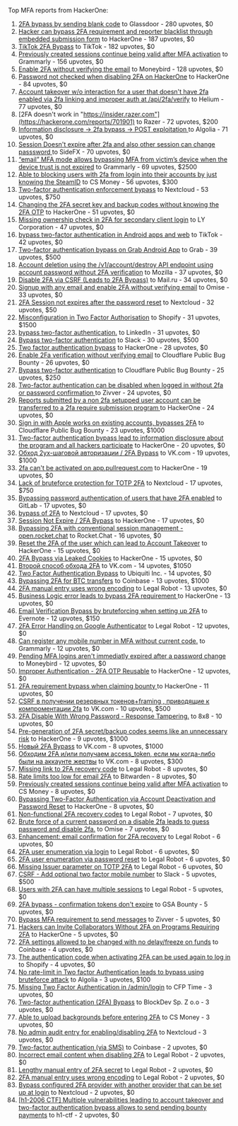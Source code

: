 Top MFA reports from HackerOne:

1. [2FA bypass by sending blank code](https://hackerone.com/reports/897385) to Glassdoor - 280 upvotes, $0
2. [Hacker can bypass 2FA requirement and reporter blacklist through embedded submission form](https://hackerone.com/reports/418767) to HackerOne - 187 upvotes, $0
3. [TikTok 2FA Bypass](https://hackerone.com/reports/1247108) to TikTok - 182 upvotes, $0
4. [Previously created sessions continue being valid after MFA activation](https://hackerone.com/reports/667739) to Grammarly - 156 upvotes, $0
5. [Enable 2FA without verifying the email](https://hackerone.com/reports/649533) to Moneybird - 128 upvotes, $0
6. [Password not checked when disabling 2FA on HackerOne](https://hackerone.com/reports/587910) to HackerOne - 84 upvotes, $0
7. [Account takeover w/o interaction for a user that doesn't have 2fa enabled via 2fa linking and improper auth at /api/2fa/verify](https://hackerone.com/reports/810880) to Helium - 77 upvotes, $0
8. [2FA doesn't work in "https://insider.razer.com"](https://hackerone.com/reports/701901) to Razer - 72 upvotes, $200
9. [Information disclosure -\> 2fa bypass -\> POST exploitation ](https://hackerone.com/reports/1276373) to Algolia - 71 upvotes, $0
10. [Session Doesn't expire after 2fa and also other session can change passsword ](https://hackerone.com/reports/2234736) to SideFX - 70 upvotes, $0
11. [“email” MFA mode allows bypassing MFA from victim’s device when the device trust is not expired](https://hackerone.com/reports/665722) to Grammarly - 69 upvotes, $2500
12. [Able to blocking users with 2fa from login into their accounts by just knowing the SteamID](https://hackerone.com/reports/1179232) to CS Money - 56 upvotes, $300
13. [Two-factor authentication enforcement bypass](https://hackerone.com/reports/1050244) to Nextcloud - 53 upvotes, $750
14. [Changing the 2FA secret key and backup codes without knowing the 2FA OTP](https://hackerone.com/reports/1139535) to HackerOne - 51 upvotes, $0
15. [Missing ownership check in 2FA for secondary client login](https://hackerone.com/reports/1250474) to LY Corporation - 47 upvotes, $0
16. [bypass two-factor authentication in Android apps and web](https://hackerone.com/reports/1747978) to TikTok - 42 upvotes, $0
17. [Two-factor authentication bypass on Grab Android App](https://hackerone.com/reports/202425) to Grab - 39 upvotes, $500
18. [Account deletion using the /v1/account/destroy API endpoint using account password without 2FA verification](https://hackerone.com/reports/2197244) to Mozilla - 37 upvotes, $0
19. [Disable 2FA via CSRF (Leads to 2FA Bypass)](https://hackerone.com/reports/670329) to Mail.ru - 34 upvotes, $0
20. [Signup with any email and enable 2FA without verifying email](https://hackerone.com/reports/699200) to Omise - 33 upvotes, $0
21. [2FA Session not expires after the password reset](https://hackerone.com/reports/486693) to Nextcloud - 32 upvotes, $50
22. [Misconfiguration in Two Factor Authorisation](https://hackerone.com/reports/178293) to Shopify - 31 upvotes, $1500
23. [bypass two-factor authentication.](https://hackerone.com/reports/1842183) to LinkedIn - 31 upvotes, $0
24. [Bypass  two-factor authentication](https://hackerone.com/reports/121696) to Slack - 30 upvotes, $500
25. [Two factor authentication bypass](https://hackerone.com/reports/2463279) to HackerOne - 28 upvotes, $0
26. [Enable 2Fa verification without verifying email](https://hackerone.com/reports/1618021) to Cloudflare Public Bug Bounty - 26 upvotes, $0
27. [Bypass two-factor authentication](https://hackerone.com/reports/1664974) to Cloudflare Public Bug Bounty - 25 upvotes, $250
28. [Two-factor authentication can be disabled when logged in without 2fa or password confirmation ](https://hackerone.com/reports/992450) to Zivver - 24 upvotes, $0
29. [Reports submitted by a non 2fa setupped user account can be transferred to a 2fa require submission program ](https://hackerone.com/reports/2569993) to HackerOne - 24 upvotes, $0
30. [Sign in with Apple works on existing accounts, bypasses 2FA](https://hackerone.com/reports/1593404) to Cloudflare Public Bug Bounty - 23 upvotes, $1000
31. [Two-factor authentication bypass lead to information disclosure about the program and all hackers participate](https://hackerone.com/reports/2486086) to HackerOne - 20 upvotes, $0
32. [Обход 2ух-шаговой авторизации / 2FA Bypass](https://hackerone.com/reports/163834) to VK.com - 19 upvotes, $1000
33. [2fa can't be activated on app.pullrequest.com](https://hackerone.com/reports/2463069) to HackerOne - 19 upvotes, $0
34. [Lack of bruteforce protection for TOTP 2FA](https://hackerone.com/reports/1265709) to Nextcloud - 17 upvotes, $750
35. [Bypassing password authentication of users that have 2FA enabled](https://hackerone.com/reports/128085) to GitLab - 17 upvotes, $0
36. [bypass of 2FA](https://hackerone.com/reports/248656) to Nextcloud - 17 upvotes, $0
37. [Session Not Expire / 2FA Bypass](https://hackerone.com/reports/2469706) to HackerOne - 17 upvotes, $0
38. [Bypassing 2FA with conventional session management - open.rocket.chat](https://hackerone.com/reports/1701378) to Rocket.Chat - 16 upvotes, $0
39. [Reset the 2FA of the user which can lead to Account Takeover](https://hackerone.com/reports/2492631) to HackerOne - 15 upvotes, $0
40. [2FA Bypass via Leaked Cookies](https://hackerone.com/reports/2479622) to HackerOne - 15 upvotes, $0
41. [Второй способ обхода 2FA](https://hackerone.com/reports/167121) to VK.com - 14 upvotes, $1050
42. [Two Factor Authentication Bypass](https://hackerone.com/reports/350288) to Ubiquiti Inc. - 14 upvotes, $0
43. [Bypassing 2FA for BTC transfers](https://hackerone.com/reports/10554) to Coinbase - 13 upvotes, $1000
44. [2FA manual entry uses wrong encoding](https://hackerone.com/reports/260390) to Legal Robot - 13 upvotes, $0
45. [Business Logic error leads to bypass 2FA requirement ](https://hackerone.com/reports/2571981) to HackerOne - 13 upvotes, $0
46. [Email Verification Bypass by bruteforcing when setting up 2FA](https://hackerone.com/reports/1394984) to Evernote - 12 upvotes, $150
47. [2FA Error Handling on Google Authenticator](https://hackerone.com/reports/249695) to Legal Robot - 12 upvotes, $0
48. [Can register any mobile number in MFA without current code.](https://hackerone.com/reports/667740) to Grammarly - 12 upvotes, $0
49. [Pending MFA logins aren't immediatly expired after a password change](https://hackerone.com/reports/743518) to Moneybird - 12 upvotes, $0
50. [Improper Authentication - 2FA OTP Reusable](https://hackerone.com/reports/2529780) to HackerOne - 12 upvotes, $0
51. [2FA requirement bypass when claiming bounty ](https://hackerone.com/reports/2528919) to HackerOne - 11 upvotes, $0
52. [CSRF в получении резервных токенов+framing , приводящие к компроментации 2fa](https://hackerone.com/reports/90165) to VK.com - 10 upvotes, $500
53. [2FA Disable With Wrong Password - Response Tampering.](https://hackerone.com/reports/893085) to 8x8 - 10 upvotes, $0
54. [Pre-generation of 2FA secret/backup codes seems like an unnecessary risk](https://hackerone.com/reports/100509) to HackerOne - 9 upvotes, $1000
55. [Новый 2FA Bypass](https://hackerone.com/reports/179421) to VK.com - 8 upvotes, $1000
56. [Обходим 2FA и/или получаем access_token, если мы когда-либо были на аккаунте жертвы](https://hackerone.com/reports/316078) to VK.com - 8 upvotes, $300
57. [Missing link to 2FA recovery code](https://hackerone.com/reports/249346) to Legal Robot - 8 upvotes, $0
58. [Rate limits too low for email 2FA](https://hackerone.com/reports/979820) to Bitwarden - 8 upvotes, $0
59. [Previously created sessions continue being valid after MFA activation](https://hackerone.com/reports/1185479) to CS Money - 8 upvotes, $0
60. [Bypassing Two-Factor Authentication via Account Deactivation and Password Reset](https://hackerone.com/reports/2543342) to HackerOne - 8 upvotes, $0
61. [Non-functional 2FA recovery codes](https://hackerone.com/reports/249337) to Legal Robot - 7 upvotes, $0
62. [Brute force of a current password on a disable 2fa leads to guess password and disable 2fa.](https://hackerone.com/reports/1465277) to Omise - 7 upvotes, $0
63. [Enhancement: email confirmation for 2FA recovery](https://hackerone.com/reports/250082) to Legal Robot - 6 upvotes, $0
64. [2FA user enumeration via login](https://hackerone.com/reports/249467) to Legal Robot - 6 upvotes, $0
65. [2FA user enumeration via password reset](https://hackerone.com/reports/249431) to Legal Robot - 6 upvotes, $0
66. [Missing Issuer parameter on TOTP 2FA](https://hackerone.com/reports/251200) to Legal Robot - 6 upvotes, $0
67. [CSRF - Add optional two factor mobile number](https://hackerone.com/reports/155774) to Slack - 5 upvotes, $500
68. [Users with 2FA can have multiple sessions](https://hackerone.com/reports/250243) to Legal Robot - 5 upvotes, $0
69. [2FA bypass - confirmation tokens don't expire](https://hackerone.com/reports/264090) to GSA Bounty - 5 upvotes, $0
70. [Bypass MFA requirement to send messages](https://hackerone.com/reports/987650) to Zivver - 5 upvotes, $0
71. [Hackers can Invite Collaborators Without 2FA on Programs Requiring 2FA](https://hackerone.com/reports/2575079) to HackerOne - 5 upvotes, $0
72. [2FA settings allowed to be changed with no delay/freeze on funds](https://hackerone.com/reports/16696) to Coinbase - 4 upvotes, $0
73. [The authentication code when activating 2FA can be used again to log in](https://hackerone.com/reports/695041) to Shopify - 4 upvotes, $0
74. [No rate-limit in Two factor Authentication leads to bypass using bruteforce attack](https://hackerone.com/reports/128777) to Algolia - 3 upvotes, $100
75. [Missing Two Factor Authentication in /admin/login](https://hackerone.com/reports/474963) to CFP Time - 3 upvotes, $0
76. [Two-factor authentication (2FA) Bypass](https://hackerone.com/reports/708303) to BlockDev Sp. Z o.o - 3 upvotes, $0
77. [Able to upload backgrounds before entering 2FA](https://hackerone.com/reports/1080839) to CS Money - 3 upvotes, $0
78. [No admin audit entry for enabling/disabling 2FA](https://hackerone.com/reports/1200989) to Nextcloud - 3 upvotes, $0
79. [Two-factor authentication (via SMS)](https://hackerone.com/reports/66223) to Coinbase - 2 upvotes, $0
80. [Incorrect email content when disabling 2FA](https://hackerone.com/reports/259416) to Legal Robot - 2 upvotes, $0
81. [Lengthy manual entry of 2FA secret](https://hackerone.com/reports/259415) to Legal Robot - 2 upvotes, $0
82. [2FA manual entry uses wrong encoding](https://hackerone.com/reports/260491) to Legal Robot - 2 upvotes, $0
83. [Bypass configured 2FA provider with another provider that can be set up at login](https://hackerone.com/reports/722748) to Nextcloud - 2 upvotes, $0
84. [[h1-2006 CTF] Multiple vulnerabilities leading to account takeover and two-factor authentication bypass allows to send pending bounty payments](https://hackerone.com/reports/895722) to h1-ctf - 2 upvotes, $0
